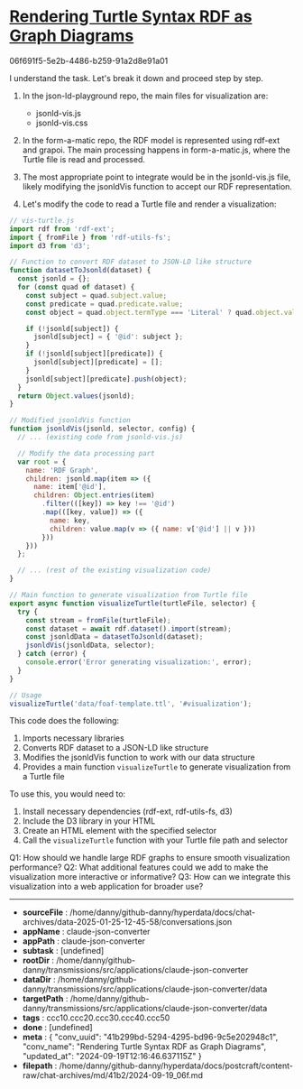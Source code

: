 # [Rendering Turtle Syntax RDF as Graph Diagrams](https://claude.ai/chat/41b299bd-5294-4295-bd96-9c5e202948c1)

06f691f5-5e2b-4486-b259-91a2d8e91a01

 I understand the task. Let's break it down and proceed step by step.

1. In the json-ld-playground repo, the main files for visualization are:
   - jsonld-vis.js
   - jsonld-vis.css

2. In the form-a-matic repo, the RDF model is represented using rdf-ext and grapoi. The main processing happens in form-a-matic.js, where the Turtle file is read and processed.

3. The most appropriate point to integrate would be in the jsonld-vis.js file, likely modifying the jsonldVis function to accept our RDF representation.

4. Let's modify the code to read a Turtle file and render a visualization:

```javascript
// vis-turtle.js
import rdf from 'rdf-ext';
import { fromFile } from 'rdf-utils-fs';
import d3 from 'd3';

// Function to convert RDF dataset to JSON-LD like structure
function datasetToJsonld(dataset) {
  const jsonld = {};
  for (const quad of dataset) {
    const subject = quad.subject.value;
    const predicate = quad.predicate.value;
    const object = quad.object.termType === 'Literal' ? quad.object.value : { '@id': quad.object.value };

    if (!jsonld[subject]) {
      jsonld[subject] = { '@id': subject };
    }
    if (!jsonld[subject][predicate]) {
      jsonld[subject][predicate] = [];
    }
    jsonld[subject][predicate].push(object);
  }
  return Object.values(jsonld);
}

// Modified jsonldVis function
function jsonldVis(jsonld, selector, config) {
  // ... (existing code from jsonld-vis.js)

  // Modify the data processing part
  var root = {
    name: 'RDF Graph',
    children: jsonld.map(item => ({
      name: item['@id'],
      children: Object.entries(item)
        .filter(([key]) => key !== '@id')
        .map(([key, value]) => ({
          name: key,
          children: value.map(v => ({ name: v['@id'] || v }))
        }))
    }))
  };

  // ... (rest of the existing visualization code)
}

// Main function to generate visualization from Turtle file
export async function visualizeTurtle(turtleFile, selector) {
  try {
    const stream = fromFile(turtleFile);
    const dataset = await rdf.dataset().import(stream);
    const jsonldData = datasetToJsonld(dataset);
    jsonldVis(jsonldData, selector);
  } catch (error) {
    console.error('Error generating visualization:', error);
  }
}

// Usage
visualizeTurtle('data/foaf-template.ttl', '#visualization');
```

This code does the following:
1. Imports necessary libraries
2. Converts RDF dataset to a JSON-LD like structure
3. Modifies the jsonldVis function to work with our data structure
4. Provides a main function `visualizeTurtle` to generate visualization from a Turtle file

To use this, you would need to:
1. Install necessary dependencies (rdf-ext, rdf-utils-fs, d3)
2. Include the D3 library in your HTML
3. Create an HTML element with the specified selector
4. Call the `visualizeTurtle` function with your Turtle file path and selector

Q1: How should we handle large RDF graphs to ensure smooth visualization performance?
Q2: What additional features could we add to make the visualization more interactive or informative?
Q3: How can we integrate this visualization into a web application for broader use?

---

* **sourceFile** : /home/danny/github-danny/hyperdata/docs/chat-archives/data-2025-01-25-12-45-58/conversations.json
* **appName** : claude-json-converter
* **appPath** : claude-json-converter
* **subtask** : [undefined]
* **rootDir** : /home/danny/github-danny/transmissions/src/applications/claude-json-converter
* **dataDir** : /home/danny/github-danny/transmissions/src/applications/claude-json-converter/data
* **targetPath** : /home/danny/github-danny/transmissions/src/applications/claude-json-converter/data
* **tags** : ccc10.ccc20.ccc30.ccc40.ccc50
* **done** : [undefined]
* **meta** : {
  "conv_uuid": "41b299bd-5294-4295-bd96-9c5e202948c1",
  "conv_name": "Rendering Turtle Syntax RDF as Graph Diagrams",
  "updated_at": "2024-09-19T12:16:46.637115Z"
}
* **filepath** : /home/danny/github-danny/hyperdata/docs/postcraft/content-raw/chat-archives/md/41b2/2024-09-19_06f.md